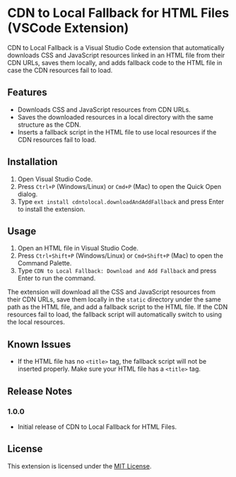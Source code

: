 # CDN to Local Fallback for HTML Files (VSCode Extension)

CDN to Local Fallback is a Visual Studio Code extension that automatically downloads CSS and JavaScript resources linked in an HTML file from their CDN URLs, saves them locally, and adds fallback code to the HTML file in case the CDN resources fail to load.

## Features

* Downloads CSS and JavaScript resources from CDN URLs.
* Saves the downloaded resources in a local directory with the same structure as the CDN.
* Inserts a fallback script in the HTML file to use local resources if the CDN resources fail to load.

## Installation

1. Open Visual Studio Code.
2. Press `Ctrl+P` (Windows/Linux) or `Cmd+P` (Mac) to open the Quick Open dialog.
3. Type `ext install cdntolocal.downloadAndAddFallback` and press Enter to install the extension.

## Usage

1. Open an HTML file in Visual Studio Code.
2. Press `Ctrl+Shift+P` (Windows/Linux) or `Cmd+Shift+P` (Mac) to open the Command Palette.
3. Type `CDN to Local Fallback: Download and Add Fallback` and press Enter to run the command.

The extension will download all the CSS and JavaScript resources from their CDN URLs, save them locally in the `static` directory under the same path as the HTML file, and add a fallback script to the HTML file. If the CDN resources fail to load, the fallback script will automatically switch to using the local resources.

## Known Issues

* If the HTML file has no `<title>` tag, the fallback script will not be inserted properly. Make sure your HTML file has a `<title>` tag.

## Release Notes

### 1.0.0

* Initial release of CDN to Local Fallback for HTML Files.

## License

This extension is licensed under the [MIT License](LICENSE).
